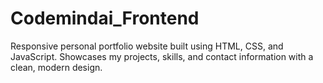 # Codemindai_Frontend
Responsive personal portfolio website built using HTML, CSS, and JavaScript. Showcases my projects, skills, and contact information with a clean, modern design.
